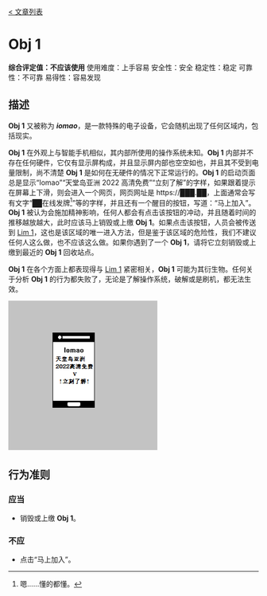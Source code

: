 [< 文章列表](/)

# Obj 1

**综合评定值：不应该使用**
使用难度：上手容易
安全性：安全
稳定性：稳定
可靠性：不可靠
易得性：容易发现

## 描述

**Obj 1** 又被称为 ***iomao***，是一款特殊的电子设备，它会随机出现了任何区域内，包括现实。

**Obj 1** 在外观上与智能手机相似，其内部所使用的操作系统未知。**Obj 1** 内部并不存在任何硬件，它仅有显示屏构成，并且显示屏内部也空空如也，并且其不受到电量限制，尚不清楚 **Obj 1** 是如何在无硬件的情况下正常运行的。**Obj 1** 的启动页面总是显示“Iomao”“天堂岛亚洲 2022 高清免费”“立刻了解”的字样，如果跟着提示在屏幕上下滑，则会进入一个网页，网页网址是 https://███.██，上面通常会写有文字“██在线发牌[^1]”等的字样，并且还有一个醒目的按钮，写道：“马上加入”。**Obj 1** 被认为会施加精神影响，任何人都会有点击该按钮的冲动，并且随着时间的推移越放越大，此时应该马上销毁或上缴 **Obj 1**。如果点击该按钮，人员会被传送到 [Lim 1](/articles/lim-1)，这也是该区域的唯一进入方法，但是鉴于该区域的危险性，我们不建议任何人这么做，也不应该这么做。如果你遇到了一个 **Obj 1**，请将它立刻销毁或上缴到最近的 **Obj 1** 回收站点。

**Obj 1** 在各个方面上都表现得与 [Lim 1](/articles/lim-1) 紧密相关，**Obj 1** 可能为其衍生物。任何关于分析 **Obj 1** 的行为都失败了，无论是了解操作系统，破解或是刷机，都无法生效。

![一张 Obj 1 的绘画照片](/res/obj-1-1.png "一张 Obj 1 的绘画照片")

## 行为准则

### 应当

- 销毁或上缴 **Obj 1**。

### 不应

- 点击“马上加入”。

[^1]: 嗯……懂的都懂。

